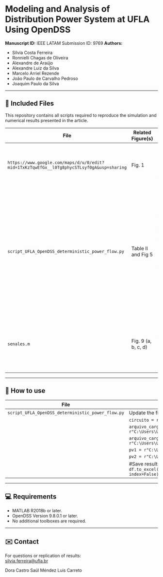 # Modeling and Analysis of Distribution Power System at UFLA Using OpenDSS

**Manuscript ID:** IEEE LATAM Submission ID: 9769 
**Authors:**  

- Sílvia Costa Ferreira 
- Ronnielli Chagas de Oliveira
- Alexandre de Araújo
- Alexandre Luiz da Silva
- Marcelo Arriel Rezende
- João Paulo de Carvalho Pedroso
- Joaquim Paulo da Silva

---

## 📁 Included Files

This repository contains all scripts required to reproduce the simulation and numerical results presented in the article.

| File | Related Figure(s) | Description |
|--------|-------------------|-------------|
| `https://www.google.com/maps/d/u/0/edit?mid=1TxKzTqwEfGx__l0Tg8phycSTLsyf0gA&usp=sharing` | Fig. 1 | Google My Maps link containing the geographical coordinates of poles and transformers at UFLA. |
| `script_UFLA_OpenDSS_deterministic_power_flow.py` | Table II and Fig 5 | This routine performs a deterministic (snapshot) power flow analysis in OpenDSS. It uses the OpenDSS input files located in the folder `OpenDSS_Files - UFLA` as the system model. The routine solves the power flow for different scenarios (minimum/maximum demand, with or without distributed generation) and saves the results in an Excel file. |
| `senales.m` | Fig. 9 (a, b, c, d) | Loads waveform data from `Graf-KERs.xlsx` and plots four time-domain signals: input current, inductor currents, output current, and output voltage. |

---

## 📂 How to use

| File | Adjustments |
|------|-------------|
| `script_UFLA_OpenDSS_deterministic_power_flow.py` | Update the file paths to match your computer. 
||`circuito = r"C:\Users\User\Desktop\ModelingUFLA\Master_A.dss"`|
||`arquivo_cargas_min = r"C:\Users\User\Desktop\ModelingUFLA\Loads_A.txt"`|
||`arquivo_cargas_max = r"C:\Users\User\Desktop\ModelingUFLA\Loads_B.txt"`|
||`pv1 = r"C:\Users\User\Desktop\ModelingUFLA\PVSystem1.txt"`|
||`pv2 = r"C:\Users\User\Desktop\ModelingUFLA\PVSystem2.txt"`|
||#Save results to Excel  `df.to_excel(r"C:\Users\User\Desktop\resultados_cenarios.xlsx", index=False)`|



---

## 💻 Requirements

- MATLAB R2018b or later.
- OpenDSS Version 9.8.0.1 or later.
- No additional toolboxes are required.

---

## ✉️ Contact

For questions or replication of results:  
silvia.ferreira@ufla.br


Dora Castro
Saúl Méndez
Luis Carreto
